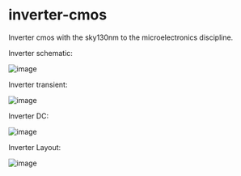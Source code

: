 # inverter-cmos
Inverter cmos with the sky130nm to the microelectronics discipline.

Inverter schematic:

![image](https://user-images.githubusercontent.com/80465879/143874646-021a9260-5e47-40ac-874a-074289ceafb2.png)

Inverter transient:

![image](https://user-images.githubusercontent.com/80465879/143875367-ccf88621-d912-4bde-8031-ed9f80cd47ce.png)

Inverter DC:

![image](https://user-images.githubusercontent.com/80465879/143875618-caf2c880-15b5-4bb7-a613-1b99b656fdf2.png)

Inverter Layout:

![image](https://user-images.githubusercontent.com/80465879/143876127-979cc92d-c24d-473a-bbc6-f51715ca92dc.png)
